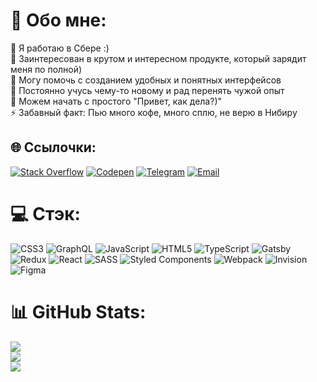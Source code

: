 # 💫 Обо мне:
🔭 Я работаю в Сбере :)<br>👯 Заинтересован в крутом и интересном продукте, который зарядит меня по полной)<br>🤝 Могу помочь с созданием удобных и понятных интерфейсов<br>🌱 Постоянно учусь чему-то новому и рад перенять чужой опыт<br>💬 Можем начать с простого "Привет, как дела?)"<br>⚡ Забавный факт: Пью много кофе, много сплю, не верю в Нибиру


## 🌐 Ссылочки:
[![Stack Overflow](https://img.shields.io/badge/-Stackoverflow-FE7A16?logo=stack-overflow&logoColor=white)](https://stackoverflow.com/users/15999141) [![Codepen](https://img.shields.io/badge/Codepen-000000?style=for-the-badge&logo=codepen&logoColor=white)](https://codepen.io/wilderedin5) [![Telegram](https://img.shields.io/badge/-Telegram-gray?logo=telegram)](https://t.me/wildnefalem5) [![Email](https://img.shields.io/badge/-Email-gray?logo=gmail)](mailto:wildnefalem5@gmail.com)

# 💻 Стэк:
![CSS3](https://img.shields.io/badge/css3-%231572B6.svg?style=for-the-badge&logo=css3&logoColor=white) ![GraphQL](https://img.shields.io/badge/-GraphQL-E10098?style=for-the-badge&logo=graphql&logoColor=white) ![JavaScript](https://img.shields.io/badge/javascript-%23323330.svg?style=for-the-badge&logo=javascript&logoColor=%23F7DF1E) ![HTML5](https://img.shields.io/badge/html5-%23E34F26.svg?style=for-the-badge&logo=html5&logoColor=white) ![TypeScript](https://img.shields.io/badge/typescript-%23007ACC.svg?style=for-the-badge&logo=typescript&logoColor=white) ![Gatsby](https://img.shields.io/badge/Gatsby-%23663399.svg?style=for-the-badge&logo=gatsby&logoColor=white) ![Redux](https://img.shields.io/badge/redux-%23593d88.svg?style=for-the-badge&logo=redux&logoColor=white) ![React](https://img.shields.io/badge/react-%2320232a.svg?style=for-the-badge&logo=react&logoColor=%2361DAFB) ![SASS](https://img.shields.io/badge/SASS-hotpink.svg?style=for-the-badge&logo=SASS&logoColor=white) ![Styled Components](https://img.shields.io/badge/styled--components-DB7093?style=for-the-badge&logo=styled-components&logoColor=white) ![Webpack](https://img.shields.io/badge/webpack-%238DD6F9.svg?style=for-the-badge&logo=webpack&logoColor=black) ![Invision](https://img.shields.io/badge/invision-FF3366?style=for-the-badge&logo=invision&logoColor=white) ![Figma](https://img.shields.io/badge/figma-%23F24E1E.svg?style=for-the-badge&logo=figma&logoColor=white)

# 📊 GitHub Stats:
![](https://github-readme-stats.vercel.app/api?username=wilderedin5&theme=react&hide_border=true&include_all_commits=false&count_private=false)<br/>
![](https://github-readme-streak-stats.herokuapp.com/?user=wilderedin5&theme=react&hide_border=true)<br/>
![](https://github-readme-stats.vercel.app/api/top-langs/?username=wilderedin5&theme=react&hide_border=true&include_all_commits=false&count_private=false&layout=compact)
